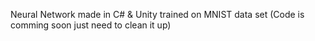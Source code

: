 Neural Network made in C# & Unity trained on MNIST data set (Code is comming soon just need to clean it up)
